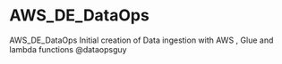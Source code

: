 # AWS_DE_DataOps
AWS_DE_DataOps
Initial creation of Data ingestion with AWS , Glue and lambda functions
@dataopsguy
